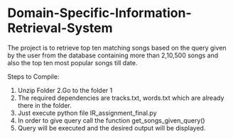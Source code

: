 # Domain-Specific-Information-Retrieval-System
The project is to retrieve top ten matching songs based on the query given by the user from the database containing more than 2,10,500 songs and also the top ten most popular songs till date.

Steps to Compile:
1. Unzip Folder
2.Go to the folder 1
3. The required dependencies are tracks.txt, words.txt which are already there in the folder.
4. Just execute python file IR_assignment_final.py
5. In order to give query call the function get_songs_given_query()
6. Query will be executed and the desired output will be displayed.
